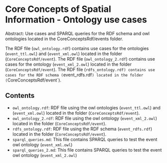 Core Concepts of Spatial Information - Ontology use cases
==========================================================

Abstract: Use cases and SPARQL queries for the RDF schema and owl ontologies located in the CoreConceptsRdf/events folder.

The RDF file (`owl_ontology.rdf`) contains use cases for the ontologies (`event_ttl.owl`) and (`event_xml.owl`) located in the folder (`CoreConceptsRdf/event`).
The RDF file (`owl_ontology_2.rdf`) contains use cases for the ontology (`event_xml_2.owl`) located in the folder (`CoreConceptsRdf/event`).
The RDF file (`rdfs_ontology.rdf) contains use cases for the RDF schema (`event_rdfs.rdf`) located in the folder (`CoreConceptsRdf/event`).

Contents
----------------------

* `owl_ontology.rdf`: RDF file using the owl ontologies (`event_ttl.owl`) and (`event_xml.owl`) located in the folder (`CoreConceptsRdf/event`).
* `owl_ontology_2.rdf`: RDF file using the owl ontology (`event_xml_2.owl`) located in the folder (`CoreConceptsRdf/event`).
* `rdfs_ontology.rdf`: RDF file using the RDF schema (`event_rdfs.rdf`) located in the folder (`CoreConceptsRdf/event`).
* `sparql_queries.md`: This file contains SPARQL queries to test the event owl ontology (`event_xml.owl`)
* `sparql_queries_2.md`: This file contains SPARQL queries to test the event owl ontology (`event_xml_2.owl`)
